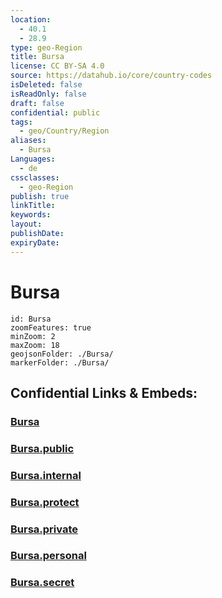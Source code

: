 ```yaml
---
location:
  - 40.1
  - 28.9
type: geo-Region
title: Bursa
license: CC BY-SA 4.0
source: https://datahub.io/core/country-codes
isDeleted: false
isReadOnly: false
draft: false
confidential: public
tags:
  - geo/Country/Region
aliases:
  - Bursa
Languages:
  - de
cssclasses:
  - geo-Region
publish: true
linkTitle:
keywords:
layout:
publishDate:
expiryDate:
---
```


# Bursa

```leaflet
id: Bursa
zoomFeatures: true 
minZoom: 2 
maxZoom: 18
geojsonFolder: ./Bursa/
markerFolder: ./Bursa/
```


## Confidential Links & Embeds: 

### [Bursa](/_Standards/Earth/Continent/Europe/Europe~East/Turkey/Provinces~Turkey/Bursa.md) 

### [Bursa.public](/_public/Earth/Continent/Europe/Europe~East/Turkey/Provinces~Turkey/Bursa.public.md) 

### [Bursa.internal](/_internal/Earth/Continent/Europe/Europe~East/Turkey/Provinces~Turkey/Bursa.internal.md) 

### [Bursa.protect](/_protect/Earth/Continent/Europe/Europe~East/Turkey/Provinces~Turkey/Bursa.protect.md) 

### [Bursa.private](/_private/Earth/Continent/Europe/Europe~East/Turkey/Provinces~Turkey/Bursa.private.md) 

### [Bursa.personal](/_personal/Earth/Continent/Europe/Europe~East/Turkey/Provinces~Turkey/Bursa.personal.md) 

### [Bursa.secret](/_secret/Earth/Continent/Europe/Europe~East/Turkey/Provinces~Turkey/Bursa.secret.md)

